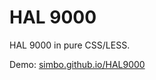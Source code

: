 HAL 9000
========

HAL 9000 in pure CSS/LESS.

Demo: [simbo.github.io/HAL9000](https://simbo.github.io/HAL9000/)
